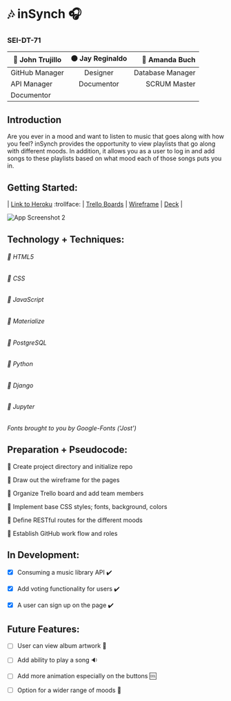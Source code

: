 # :notes: inSynch :headphones: 

### SEI-DT-71

| :large_blue_circle: John Trujillo | :black_circle: Jay Reginaldo | :red_circle: Amanda Buch |
| ------------- |:-------------:| -----:|
| GitHub Manager| Designer | Database Manager |
| API Manager   | Documentor  |SCRUM Master |
| Documentor |  |    |


## Introduction
Are you ever in a mood and want to listen to music that goes along with how you feel? inSynch provides the opportunity to view playlists that go along with different moods. In addition, it allows you as a user to log in and add songs to these playlists based on what mood each of those songs puts you in.


## Getting Started:

| [Link to Heroku](https://insynchsongs.herokuapp.com/) :trollface: | [Trello Boards](https://trello.com/b/tYNSacSN/sei-project-3-synch) | [Wireframe](https://github.com/amriikk/inSynch.git/) | [Deck](https://docs.google.com/presentation/d/1tw0Nbhoj-K7TOq6NjJdoOy5LAKwZjxRUAOsluOhLUaE/edit#slide=id.gcb9a0b074_1_0/) |


![App Screenshot 2](https://i.imgur.com/FbRw9bO.png)


## Technology + Techniques: 

###### :small_blue_diamond: HTML5

###### :small_blue_diamond: CSS

###### :small_blue_diamond: JavaScript

###### :small_blue_diamond: Materialize

###### :small_blue_diamond: PostgreSQL

###### :small_blue_diamond: Python

###### :small_blue_diamond: Django

###### :small_blue_diamond: Jupyter


*Fonts brought to you by Google-Fonts ('Jost')*



## Preparation + Pseudocode:

:thought_balloon: Create project directory and initialize repo

:thought_balloon: Draw out the wireframe for the pages

:thought_balloon: Organize Trello board and add team members

:thought_balloon: Implement base CSS styles; fonts, background, colors

:thought_balloon: Define RESTful routes for the different moods

:thought_balloon: Establish GitHub work flow and roles

## In Development:

- [x] Consuming a music library API :heavy_check_mark:

- [x] Add voting functionality for users :heavy_check_mark:

- [x] A user can sign up on the page :heavy_check_mark:

## Future Features:

- [ ] User can view album artwork :busts_in_silhouette:

- [ ] Add ability to play a song :sound:

- [ ] Add more animation especially on the buttons :cool:

- [ ] Option for a wider range of moods :white_square_button:



